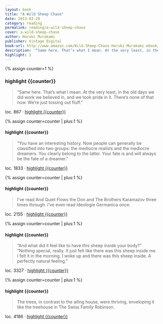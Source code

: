 ```yaml
---
layout: book
title: "A Wild Sheep Chase"
date: 2013-03-29
category: reading
permalink: reading/a-wild-sheep-chase
cover: a-wild-sheep-chase
author: Haruki Murakami
publisher: Vintage Digital
book-url: http://www.amazon.com/Wild-Sheep-Chase-Haruki-Murakami-ebook/dp/B005TKD6J8/ref=tmm_kin_swatch_0?_encoding=UTF8&sr=&qid=
description: '“Same here. That’s what I mean. At the very least, in the old days we did work we believed in, and we took pride in it. There’s none of that now. We’re just tossing out fluff.”'
highlight: 1
---
```


{% assign counter=1 %}
### highlight {{counter}}
>“Same here. That’s what I mean. At the very least, in the old days we did work we believed in, and we took pride in it. There’s none of that now. We’re just tossing out fluff.” 

loc. 867 &middot; [highlight {{counter}}](#highlight-{{counter}})

{% assign counter=counter | plus:1 %}
#### highlight {{counter}}
>“You have an interesting history. Now people can generally be classified into two groups: the mediocre realists and the mediocre dreamers. You clearly belong to the latter. Your fate is and will always be the fate of a dreamer.” 

loc. 1833 &middot; [highlight {{counter}}](#highlight-{{counter}})

{% assign counter=counter | plus:1 %}
#### highlight {{counter}}
>I’ve read And Quiet Flows the Don and The Brothers Karamazov three times through. I’ve even read Ideologie Germanica once. 

loc. 2155 &middot; [highlight {{counter}}](#highlight-{{counter}})

{% assign counter=counter | plus:1 %}
#### highlight {{counter}}
>“And what did it feel like to have this sheep inside your body?” “Nothing special, really. It just felt like there was this sheep inside me. I felt it in the morning. I woke up and there was this sheep inside. A perfectly natural feeling.” 

loc. 3327 &middot; [highlight {{counter}}](#highlight-{{counter}})

{% assign counter=counter | plus:1 %}
#### highlight {{counter}}
>The trees, in contrast to the ailing house, were thriving, enveloping it like the treehouse in The Swiss Family Robinson. 

loc. 4186 &middot; [highlight {{counter}}](#highlight-{{counter}})